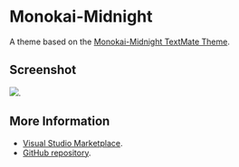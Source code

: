# Monokai-Midnight

A theme based on the [Monokai-Midnight TextMate Theme](http://colorsublime.com/theme/Monokai-Midnight).


## Screenshot
![](https://raw.githubusercontent.com/gerane/VSCodeThemes/master/gerane.Theme-Monokai-Midnight/screenshot.png).


## More Information
* [Visual Studio Marketplace](https://marketplace.visualstudio.com/items/gerane.Theme-Monokai-Midnight).
* [GitHub repository](https://github.com/gerane/VSCodeThemes).
